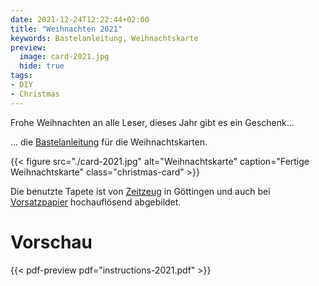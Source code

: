 ```yaml
---
date: 2021-12-24T12:22:44+02:00
title: "Weihnachten 2021"
keywords: Bastelanleitung, Weihnachtskarte
preview:
  image: card-2021.jpg
  hide: true
tags:
- DIY
- Christmas
---
```


Frohe Weihnachten an alle Leser, dieses Jahr gibt es ein Geschenk...
<!--more-->

... die [Bastelanleitung](./instructions-2021.pdf) für die Weihnachtskarten.

{{< figure src="./card-2021.jpg" alt="Weihnachtskarte" caption="Fertige Weihnachtskarte" class="christmas-card" >}}

Die benutzte Tapete ist von [Zeitzeug](http://zeitzeug.de/) in Göttingen und auch bei [Vorsatzpapier](https://vorsatzpapier.projektemacher.org/post/tapete-16/) hochauflösend abgebildet.

# Vorschau

{{< pdf-preview pdf="instructions-2021.pdf" >}}
